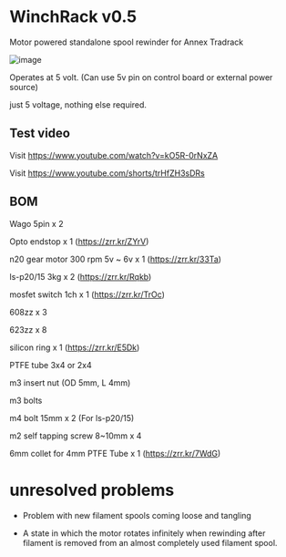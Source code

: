# WinchRack v0.5
Motor powered standalone spool rewinder for Annex Tradrack

![image](https://github.com/v6cl/WinchRack/assets/16078263/adada34e-6afa-4bf0-a330-dc1c9d353933)

Operates at 5 volt. (Can use 5v pin on control board or external power source)

just 5 voltage, nothing else required.


## Test video

Visit https://www.youtube.com/watch?v=kO5R-0rNxZA

Visit https://www.youtube.com/shorts/trHfZH3sDRs


## BOM

Wago 5pin x 2

Opto endstop x 1 (https://zrr.kr/ZYrV)

n20 gear motor 300 rpm 5v ~ 6v x  1 (https://zrr.kr/33Ta)

ls-p20/15 3kg x 2 (https://zrr.kr/Rqkb)

mosfet switch 1ch x 1 (https://zrr.kr/TrOc)

608zz x 3

623zz x 8

silicon ring x 1 (https://zrr.kr/E5Dk)

PTFE tube 3x4 or 2x4 

m3 insert nut (OD 5mm, L 4mm)

m3 bolts 

m4 bolt 15mm x 2 (For ls-p20/15)

m2 self tapping screw 8~10mm x 4

6mm collet for 4mm PTFE Tube x 1 (https://zrr.kr/7WdG)

# unresolved problems

- Problem with new filament spools coming loose and tangling

- A state in which the motor rotates infinitely when rewinding after filament is removed from an almost completely used filament spool.


